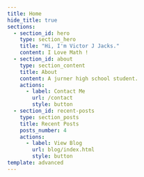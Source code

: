 ```yaml
---
title: Home
hide_title: true
sections:
  - section_id: hero
    type: section_hero
    title: "Hi, I'm Victor J Jacks."
    content: I Love Math !
  - section_id: about
    type: section_content
    title: About
    content: A jurner high school student.
    actions:
      - label: Contact Me
        url: /contact
        style: button
  - section_id: recent-posts
    type: section_posts
    title: Recent Posts
    posts_number: 4
    actions:
      - label: View Blog
        url: blog/index.html
        style: button
template: advanced
---
```

